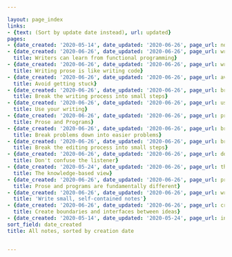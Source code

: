 ```yaml
---

layout: page_index
links:
- {text: (Sort by update date instead), url: updated}
pages:
- {date_created: '2020-05-14', date_updated: '2020-06-26', page_url: now, title: Now}
- {date_created: '2020-06-26', date_updated: '2020-06-26', page_url: writers-can-learn-from-functional-programming,
  title: Writers can learn from functional programming}
- {date_created: '2020-06-26', date_updated: '2020-06-26', page_url: writing-prose-is-like-writing-code,
  title: Writing prose is like writing code}
- {date_created: '2020-06-26', date_updated: '2020-06-26', page_url: avoid-getting-stuck,
  title: Avoid getting stuck}
- {date_created: '2020-06-26', date_updated: '2020-06-26', page_url: break-the-writing-process-into-small-steps,
  title: Break the writing process into small steps}
- {date_created: '2020-06-26', date_updated: '2020-06-26', page_url: use-your-writing,
  title: Use your writing}
- {date_created: '2020-06-26', date_updated: '2020-06-26', page_url: prose-and-programs,
  title: Prose and Programs}
- {date_created: '2020-06-26', date_updated: '2020-06-26', page_url: break-problems-down-into-easier-problems,
  title: Break problems down into easier problems}
- {date_created: '2020-06-26', date_updated: '2020-06-26', page_url: break-the-editing-process-into-small-steps,
  title: Break the editing process into small steps}
- {date_created: '2020-06-26', date_updated: '2020-06-26', page_url: dont-confuse-the-listener,
  title: Don't confuse the listener}
- {date_created: '2020-05-24', date_updated: '2020-06-26', page_url: the-knowledge-based-view,
  title: The knowledge-based view}
- {date_created: '2020-06-26', date_updated: '2020-06-26', page_url: prose-and-programs-are-fundamentally-different,
  title: Prose and programs are fundamentally different}
- {date_created: '2020-06-26', date_updated: '2020-06-26', page_url: write-small-self-contained-notes,
  title: 'Write small, self-contained notes'}
- {date_created: '2020-06-26', date_updated: '2020-06-26', page_url: create-boundaries-and-interfaces-between-ideas,
  title: Create boundaries and interfaces between ideas}
- {date_created: '2020-05-14', date_updated: '2020-05-24', page_url: index, title: Notes}
sort_field: date_created
title: All notes, sorted by creation date


---
```



